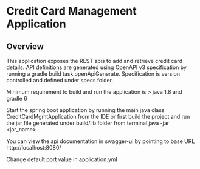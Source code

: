 # Credit Card Management Application

## Overview
This application exposes the REST apis to add and retrieve credit card details. API definitions are generated using
OpenAPI v3 specification by running a gradle build task openApiGenerate. Specification is version controlled and defined
under specs folder.

Minimum requirement to build and run the application is > java 1.8 and gradle 6

Start the spring boot application by running the main java class CreditCardMgmtApplication from the IDE or first build the
project and run the jar file generated under build/lib folder from terminal java -jar <jar_name>

You can view the api documentation in swagger-ui by pointing to base URL
http://localhost:8080/

Change default port value in application.yml
